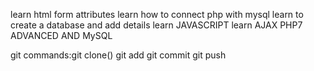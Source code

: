 learn html form attributes
learn how to connect php with mysql
learn to create a database and add details
learn JAVASCRIPT
learn AJAX
PHP7 ADVANCED AND MySQL

git commands:git clone()
git add
git commit
git push
